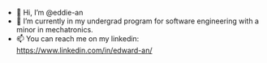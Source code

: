 - 👋 Hi, I’m @eddie-an
- 🌱 I’m currently in my undergrad program for software engineering with a minor in mechatronics.
- 📫 You can reach me on my linkedin: https://www.linkedin.com/in/edward-an/

<!--
**eddie-an/eddie-an** is a ✨ _special_ ✨ repository because its `README.md` (this file) appears on your GitHub profile.

Here are some ideas to get you started:

- 🔭 I’m currently working on ...
- 🌱 I’m currently learning ...
- 👯 I’m looking to collaborate on ...
- 🤔 I’m looking for help with ...
- 💬 Ask me about ...
- 📫 How to reach me: ...
- 😄 Pronouns: ...
- ⚡ Fun fact: ...
-->
